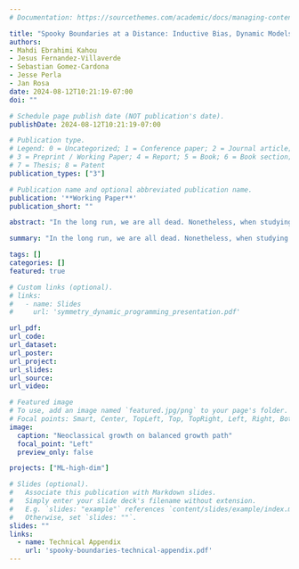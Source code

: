 ```yaml
---
# Documentation: https://sourcethemes.com/academic/docs/managing-content/

title: "Spooky Boundaries at a Distance: Inductive Bias, Dynamic Models, and Behavioral Macro"
authors:
- Mahdi Ebrahimi Kahou
- Jesus Fernandez-Villaverde
- Sebastian Gomez-Cardona
- Jesse Perla
- Jan Rosa
date: 2024-08-12T10:21:19-07:00
doi: ""

# Schedule page publish date (NOT publication's date).
publishDate: 2024-08-12T10:21:19-07:00

# Publication type.
# Legend: 0 = Uncategorized; 1 = Conference paper; 2 = Journal article;
# 3 = Preprint / Working Paper; 4 = Report; 5 = Book; 6 = Book section;
# 7 = Thesis; 8 = Patent
publication_types: ["3"]

# Publication name and optional abbreviated publication name.
publication: '**Working Paper**'
publication_short: ""

abstract: "In the long run, we are all dead. Nonetheless, when studying the short-run dynamics of economic models, it is crucial to consider boundary conditions that govern long-run, forward-looking behavior, such as transversality conditions. We demonstrate that machine learning (ML) can automatically satisfy these conditions due to its inherent inductive bias toward finding flat solutions to functional equations. This characteristic enables ML algorithms to solve for transition dynamics, ensuring that long-run boundary conditions are approximately met. ML can even select the correct equilibria in cases of steady-state multiplicity. Additionally, the inductive bias provides a foundation for modeling forward-looking behavioral agents with self-consistent expectations."

summary: "In the long run, we are all dead. Nonetheless, when studying the short-run dynamics of economic models, it is crucial to consider boundary conditions that govern long-run, forward-looking behavior, such as transversality conditions. We demonstrate that machine learning (ML) can automatically satisfy these conditions due to its inherent inductive bias toward finding flat solutions to functional equations."

tags: []
categories: []
featured: true

# Custom links (optional).
# links:
#   - name: Slides
#     url: 'symmetry_dynamic_programming_presentation.pdf'    

url_pdf:
url_code:
url_dataset:
url_poster:
url_project:
url_slides:
url_source:
url_video:

# Featured image
# To use, add an image named `featured.jpg/png` to your page's folder. 
# Focal points: Smart, Center, TopLeft, Top, TopRight, Left, Right, BottomLeft, Bottom, BottomRight.
image:
  caption: "Neoclassical growth on balanced growth path"
  focal_point: "Left"
  preview_only: false

projects: ["ML-high-dim"]

# Slides (optional).
#   Associate this publication with Markdown slides.
#   Simply enter your slide deck's filename without extension.
#   E.g. `slides: "example"` references `content/slides/example/index.md`.
#   Otherwise, set `slides: ""`.
slides: ""
links:
  - name: Technical Appendix
    url: 'spooky-boundaries-technical-appendix.pdf'
---
```

